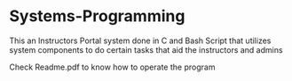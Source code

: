 # Systems-Programming
This an Instructors Portal system done in C and Bash Script that utilizes system components to do certain tasks that aid the instructors and admins

Check Readme.pdf to know how to operate the program
